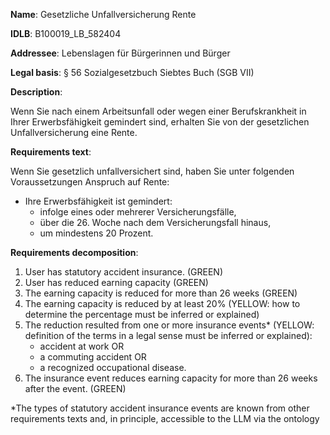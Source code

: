 <b>Name</b>: Gesetzliche Unfallversicherung Rente

<b>IDLB</b>: B100019_LB_582404

<b>Addressee</b>: Lebenslagen für Bürgerinnen und Bürger

<b>Legal basis</b>: § 56 Sozialgesetzbuch Siebtes Buch (SGB VII)

<b>Description</b>: 

Wenn Sie nach einem Arbeitsunfall oder wegen einer Berufskrankheit in Ihrer
Erwerbsfähigkeit gemindert sind, erhalten Sie von der gesetzlichen
Unfallversicherung eine Rente.

<b>Requirements text</b>:

Wenn Sie gesetzlich unfallversichert sind, haben Sie unter folgenden
Voraussetzungen Anspruch auf Rente:

  * Ihre Erwerbsfähigkeit ist gemindert: 
    * infolge eines oder mehrerer Versicherungsfälle,
    * über die 26. Woche nach dem Versicherungsfall hinaus,
    * um mindestens 20 Prozent.

<b>Requirements decomposition</b>:

1. User has statutory accident insurance. (GREEN)
2. User has reduced earning capacity (GREEN)
3. The earning capacity is reduced for more than 26 weeks (GREEN)
4. The earning capacity is reduced by at least 20% (YELLOW: how to determine the percentage must be inferred or explained)
4. The reduction resulted from one or more insurance events* (YELLOW: definition of the terms in a legal sense must be inferred or explained):
    - accident at work OR 
    - a commuting accident OR
    - a recognized occupational disease.
3. The insurance event reduces earning capacity for more than 26 weeks after the event. (GREEN)

*The types of statutory accident insurance events are known from other requirements texts and, in principle, accessible to the LLM via the ontology